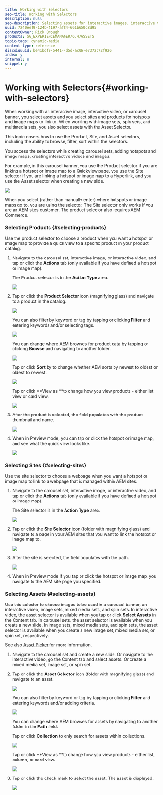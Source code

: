 ```yaml
---
title: Working with Selectors
seo-title: Working with Selectors
description: null
seo-description: Selecting assets for interactive images, interactive video, and carousel banners
uuid: 7240eef9-124b-4197-af84-661b650c8d95
contentOwner: Rick Brough
products: SG_EXPERIENCEMANAGER/6.4/ASSETS
topic-tags: dynamic-media
content-type: reference
discoiquuid: be41bdf9-5441-4d5d-ac06-e7372c72f926
index: y
internal: n
snippet: y
---
```


# Working with Selectors{#working-with-selectors}

When working with an interactive image, interactive video, or carousel banner, you select assets and you select sites and products for hotspots and image maps to link to. When working with image sets, spin sets, and multimedia sets, you also select assets with the Asset Selector.

This topic covers how to use the Product, Site, and Asset selectors, including the ability to browse, filter, sort within the selectors.

You access the selectors while creating carousel sets, adding hotspots and image maps, creating interactive videos and images.

For example, in this carousel banner, you use the Product selector if you are linking a hotspot or image map to a Quickview page, you use the Site selector if you are linking a hotspot or image map to a Hyperlink, and you use the Asset selector when creating a new slide.

![](assets/chlimage_1-541.png)

When you select (rather than manually enter) where hotspots or image maps go to, you are using the selector. The Site selector only works if you are an AEM sites customer. The product selector also requires AEM Commerce.

### Selecting Products {#selecting-products}

Use the product selector to choose a product when you want a hotspot or image map to provide a quick view to a specific product in your product catalog.

1. Navigate to the carousel set, interactive image, or interactive video, and tap or click the **Actions** tab (only available if you have defined a hotspot or image map).

   The Product selector is in the **Action Type** area.

   ![](assets/chlimage_1-542.png)

1. Tap or click the **Product Selector** icon (magnifying glass) and navigate to a product in the catalog.

   ![](assets/chlimage_1-543.png)

   You can also filter by keyword or tag by tapping or clicking **Filter** and entering keywords and/or selecting tags.

   ![](assets/chlimage_1-544.png)

   You can change where AEM browses for product data by tapping or clicking **Browse** and navigating to another folder.

   ![](assets/chlimage_1-545.png)

   Tap or click **Sort** by to change whether AEM sorts by newest to oldest or oldest to newest.

   ![](assets/chlimage_1-546.png)

   Tap or click **View as **to change how you view products - either list view or card view.

   ![](assets/chlimage_1-547.png)

1. After the product is selected, the field populates with the product thumbnail and name.

   ![](assets/chlimage_1-548.png)

1. When in Preview mode, you can tap or click the hotspot or image map, and see what the quick view looks like.

   ![](assets/chlimage_1-549.png)

### Selecting Sites {#selecting-sites}

Use the site selector to choose a webpage when you want a hotspot or image map to link to a webpage that is managed within AEM sites.

1. Navigate to the carousel set, interactive image, or interactive video, and tap or click the **Actions** tab (only available if you have defined a hotspot or image map).

   The Site selector is in the **Action Type** area.

   ![](assets/chlimage_1-550.png)

1. Tap or click the **Site Selector** icon (folder with magnifying glass) and navigate to a page in your AEM sites that you want to link the hotspot or image map to.

   ![](assets/chlimage_1-551.png)

1. After the site is selected, the field populates with the path.

   ![](assets/chlimage_1-552.png)

1. When in Preview mode if you tap or click the hotspot or image map, you navigate to the AEM site page you specified.

### Selecting Assets {#selecting-assets}

Use this selector to choose images to be used in a carousel banner, an interactive video, image sets, mixed media sets, and spin sets. In interactive video, the asset selector is available when you tap or click **Select Assets** in the Content tab. In carousel sets, the asset selector is available when you create a new slide. In image sets, mixed media sets, and spin sets, the asset selector is available when you create a new image set, mixed media set, or spin set, respectively.

See also [Asset Picker](../../assets/using/asset-selector.md) for more information.

1. Navigate to the carousel set and create a new slide. Or navigate to the interactive video, go the Content tab and select assets. Or create a mixed media set, image set, or spin set.
1. Tap or click the **Asset Selector** icon (folder with magnifying glass) and navigate to an asset.

   ![](assets/chlimage_1-553.png)

   You can also filter by keyword or tag by tapping or clicking **Filter** and entering keywords and/or adding criteria.

   ![](assets/chlimage_1-554.png)

   You can change where AEM browses for assets by navigating to another folder in the **Path** field.

   Tap or click **Collection** to only search for assets within collections.

   ![](assets/chlimage_1-555.png)

   <!--
   Comment Type: draft

   <p>Tap or click <strong>Insights</strong> to access information on Asset Insights. See also <a href="../../assets/using/touch-ui-asset-insights.md">Asset Insights</a> documentation.</p>
   -->

   <!--
   Comment Type: draft

   <img imageRotate="0" src="assets/chlimage_1-556.png" />
   -->

   <!--
   Comment Type: draft

   <p>Tap or click <strong>Sort</strong> by to change whether AEM sorts by newest to oldest or oldest to newest.</p>
   -->

   <!--
   Comment Type: draft

   <img imageRotate="0" src="assets/chlimage_1-557.png" />
   -->

   Tap or click **View as **to change how you view products - either list, column, or card view.

   ![](assets/chlimage_1-558.png)

1. Tap or click the check mark to select the asset. The asset is displayed.

   ![](assets/chlimage_1-559.png)

